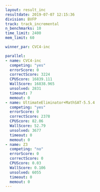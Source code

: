 ```yaml
---
layout: result_inc
resultdate: 2019-07-07 12:15:36
division: BVFP
track: track_incremental
n_benchmarks: 10
time_limit: 2400
mem_limit: 60

winner_par: CVC4-inc

parallel:
- name: CVC4-inc
  competing: "yes"
  errorScore: 0
  correctScore: 3224
  CPUScore: 16839.111
  WallScore: 16838.965
  unsolved: 2831
  timeout: 7
  memout: 0
- name: UltimateEliminator+MathSAT-5.5.4
  competing: "yes"
  errorScore: 0
  correctScore: 2378
  CPUScore: 82.06
  WallScore: 52.79
  unsolved: 3677
  timeout: 0
  memout: 0
- name: Z3
  competing: "no"
  errorScore: 0
  correctScore: 0
  CPUScore: 0.03
  WallScore: 0.106
  unsolved: 6055
  timeout: 0
  memout: 0
---
```

